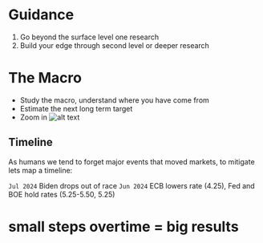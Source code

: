 # Guidance
1. Go beyond the surface level one research
2. Build your edge through second level or deeper research

# The Macro
- Study the macro, understand where you have come from
- Estimate the next long term target
- Zoom in
![alt text](https://taz-ali.github.io/docs/assets/images/RecessionsSP500.gif)

## Timeline
As humans we tend to forget major events that moved markets, to mitigate lets map a timeline:

`Jul 2024`  Biden drops out of race
`Jun 2024`  ECB lowers rate (4.25), Fed and BOE hold rates (5.25-5.50, 5.25) 


# small steps overtime = big results

